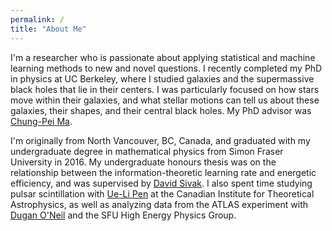```yaml
---
permalink: /
title: "About Me"
---
```


I'm a researcher who is passionate about applying statistical and machine learning methods to new and novel questions. I recently completed my PhD in physics at UC Berkeley, where I studied galaxies and the supermassive black holes that lie in their centers. I was particularly focused on how stars move within their galaxies, and what stellar motions can tell us about these galaxies, their shapes, and their central black holes. My PhD advisor was [Chung-Pei Ma](https://w.astro.berkeley.edu/~cpma/).

I'm originally from North Vancouver, BC, Canada, and graduated with my undergraduate degree in mathematical physics from Simon Fraser University in 2016. My undergraduate honours thesis was on the relationship between the information-theoretic learning rate and energetic efficiency, and was supervised by [David Sivak](https://www.sfu.ca/physics/people/faculty/dsivak.html). I also spent time studying pulsar scintillation with [Ue-Li Pen](https://www.cita.utoronto.ca/~pen/wordpress/) at the Canadian Institute for Theoretical Astrophysics, as well as analyzing data from the ATLAS experiment with [Dugan O'Neil](https://www.sfu.ca/research/directory/dugan-oneil) and the SFU High Energy Physics Group.